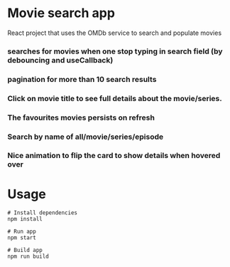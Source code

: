 # Movie search app

React project that uses the OMDb service to search and populate movies

### searches for movies when one stop typing in search field (by debouncing and useCallback)
### pagination for more than 10 search results
### Click on movie title to see full details about the movie/series.
### The favourites movies persists on refresh
### Search by name of all/movie/series/episode
### Nice animation to flip the card to show details when hovered over

# Usage

```
# Install dependencies
npm install
```

```
# Run app
npm start
```

```
# Build app
npm run build
```
